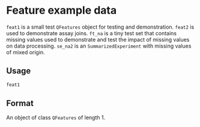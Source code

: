 # Feature example data

`feat1` is a small test `QFeatures` object for testing and
demonstration. `feat2` is used to demonstrate assay joins. `ft_na` is a
tiny test set that contains missing values used to demonstrate and test
the impact of missing values on data processing. `se_na2` is an
`SummarizedExperiment` with missing values of mixed origin.

## Usage

``` r
feat1
```

## Format

An object of class `QFeatures` of length 1.
